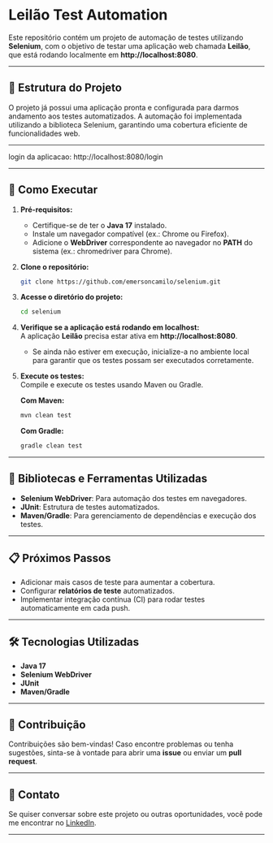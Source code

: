 # Leilão Test Automation

Este repositório contém um projeto de automação de testes utilizando **Selenium**, com o objetivo de testar uma aplicação web chamada **Leilão**, que está rodando localmente em **http://localhost:8080**.

---

## 📁 Estrutura do Projeto

O projeto já possui uma aplicação pronta e configurada para darmos andamento aos testes automatizados. A automação foi implementada utilizando a biblioteca Selenium, garantindo uma cobertura eficiente de funcionalidades web.


----
login da aplicacao: http://localhost:8080/login

---

## 🚀 Como Executar

1. **Pré-requisitos:**
    - Certifique-se de ter o **Java 17** instalado.
    - Instale um navegador compatível (ex.: Chrome ou Firefox).
    - Adicione o **WebDriver** correspondente ao navegador no **PATH** do sistema (ex.: chromedriver para Chrome).

2. **Clone o repositório:**
   ```bash
   git clone https://github.com/emersoncamilo/selenium.git
   ```  
3. **Acesse o diretório do projeto:**
   ```bash
   cd selenium
   ```  

4. **Verifique se a aplicação está rodando em localhost:**  
   A aplicação **Leilão** precisa estar ativa em **http://localhost:8080**.
    - Se ainda não estiver em execução, inicialize-a no ambiente local para garantir que os testes possam ser executados corretamente.

5. **Execute os testes:**  
   Compile e execute os testes usando Maven ou Gradle.

   **Com Maven:**
   ```bash
   mvn clean test
   ```  

   **Com Gradle:**
   ```bash
   gradle clean test
   ```  

---

## 🧪 Bibliotecas e Ferramentas Utilizadas

- **Selenium WebDriver**: Para automação dos testes em navegadores.
- **JUnit**: Estrutura de testes automatizados.
- **Maven/Gradle**: Para gerenciamento de dependências e execução dos testes.

---

## 📋 Próximos Passos

- Adicionar mais casos de teste para aumentar a cobertura.
- Configurar **relatórios de teste** automatizados.
- Implementar integração contínua (CI) para rodar testes automaticamente em cada push.

---

## 🛠️ Tecnologias Utilizadas

- **Java 17**
- **Selenium WebDriver**
- **JUnit**
- **Maven/Gradle**

---

## 🤝 Contribuição

Contribuições são bem-vindas! Caso encontre problemas ou tenha sugestões, sinta-se à vontade para abrir uma **issue** ou enviar um **pull request**.

---

## 📢 Contato

Se quiser conversar sobre este projeto ou outras oportunidades, você pode me encontrar no [LinkedIn](https://www.linkedin.com/in/ecamiloit/).

---